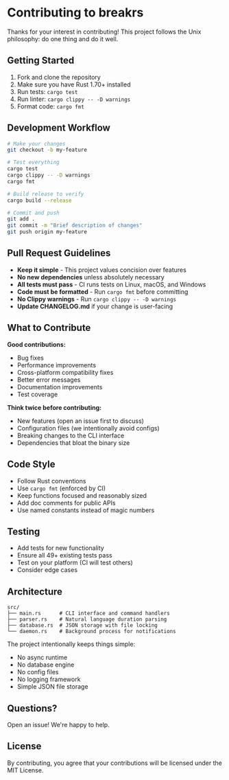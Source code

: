 # Contributing to breakrs

Thanks for your interest in contributing! This project follows the Unix philosophy: do one thing and do it well.

## Getting Started

1. Fork and clone the repository
2. Make sure you have Rust 1.70+ installed
3. Run tests: `cargo test`
4. Run linter: `cargo clippy -- -D warnings`
5. Format code: `cargo fmt`

## Development Workflow

```bash
# Make your changes
git checkout -b my-feature

# Test everything
cargo test
cargo clippy -- -D warnings
cargo fmt

# Build release to verify
cargo build --release

# Commit and push
git add .
git commit -m "Brief description of changes"
git push origin my-feature
```

## Pull Request Guidelines

- **Keep it simple** - This project values concision over features
- **No new dependencies** unless absolutely necessary
- **All tests must pass** - CI runs tests on Linux, macOS, and Windows
- **Code must be formatted** - Run `cargo fmt` before committing
- **No Clippy warnings** - Run `cargo clippy -- -D warnings`
- **Update CHANGELOG.md** if your change is user-facing

## What to Contribute

**Good contributions:**
- Bug fixes
- Performance improvements
- Cross-platform compatibility fixes
- Better error messages
- Documentation improvements
- Test coverage

**Think twice before contributing:**
- New features (open an issue first to discuss)
- Configuration files (we intentionally avoid configs)
- Breaking changes to the CLI interface
- Dependencies that bloat the binary size

## Code Style

- Follow Rust conventions
- Use `cargo fmt` (enforced by CI)
- Keep functions focused and reasonably sized
- Add doc comments for public APIs
- Use named constants instead of magic numbers

## Testing

- Add tests for new functionality
- Ensure all 49+ existing tests pass
- Test on your platform (CI will test others)
- Consider edge cases

## Architecture

```
src/
├── main.rs      # CLI interface and command handlers
├── parser.rs    # Natural language duration parsing
├── database.rs  # JSON storage with file locking
└── daemon.rs    # Background process for notifications
```

The project intentionally keeps things simple:
- No async runtime
- No database engine
- No config files
- No logging framework
- Simple JSON file storage

## Questions?

Open an issue! We're happy to help.

## License

By contributing, you agree that your contributions will be licensed under the MIT License.

